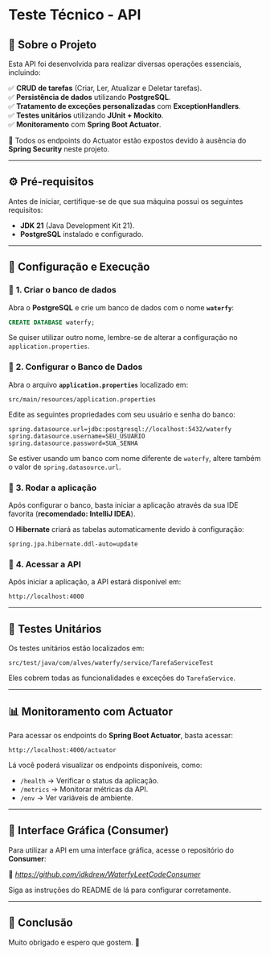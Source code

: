 # Teste Técnico - API

## 📌 Sobre o Projeto
Esta API foi desenvolvida para realizar diversas operações essenciais, incluindo:

✅ **CRUD de tarefas** (Criar, Ler, Atualizar e Deletar tarefas).  
✅ **Persistência de dados** utilizando **PostgreSQL**.  
✅ **Tratamento de exceções personalizadas** com **ExceptionHandlers**.  
✅ **Testes unitários** utilizando **JUnit + Mockito**.  
✅ **Monitoramento** com **Spring Boot Actuator**.

🔹 Todos os endpoints do Actuator estão expostos devido à ausência do **Spring Security** neste projeto.

---

## ⚙️ **Pré-requisitos**

Antes de iniciar, certifique-se de que sua máquina possui os seguintes requisitos:

- **JDK 21** (Java Development Kit 21).
- **PostgreSQL** instalado e configurado.

---

## 🚀 **Configuração e Execução**

### 🔹 **1. Criar o banco de dados**
Abra o **PostgreSQL** e crie um banco de dados com o nome **`waterfy`**:

```sql
CREATE DATABASE waterfy;
```

Se quiser utilizar outro nome, lembre-se de alterar a configuração no `application.properties`.

### 🔹 **2. Configurar o Banco de Dados**
Abra o arquivo **`application.properties`** localizado em:

```
src/main/resources/application.properties
```

Edite as seguintes propriedades com seu usuário e senha do banco:

```properties
spring.datasource.url=jdbc:postgresql://localhost:5432/waterfy
spring.datasource.username=SEU_USUARIO
spring.datasource.password=SUA_SENHA
```

Se estiver usando um banco com nome diferente de `waterfy`, altere também o valor de `spring.datasource.url`.

### 🔹 **3. Rodar a aplicação**
Após configurar o banco, basta iniciar a aplicação através da sua IDE favorita (**recomendado: IntelliJ IDEA**).

O **Hibernate** criará as tabelas automaticamente devido à configuração:

```properties
spring.jpa.hibernate.ddl-auto=update
```

### 🔹 **4. Acessar a API**
Após iniciar a aplicação, a API estará disponível em:

```
http://localhost:4000
```

---

## 🧪 **Testes Unitários**

Os testes unitários estão localizados em:

```
src/test/java/com/alves/waterfy/service/TarefaServiceTest
```

Eles cobrem todas as funcionalidades e exceções do `TarefaService`.

---

## 📊 **Monitoramento com Actuator**

Para acessar os endpoints do **Spring Boot Actuator**, basta acessar:

```
http://localhost:4000/actuator
```

Lá você poderá visualizar os endpoints disponíveis, como:

- `/health` → Verificar o status da aplicação.
- `/metrics` → Monitorar métricas da API.
- `/env` → Ver variáveis de ambiente.

---

## 🎨 **Interface Gráfica (Consumer)**

Para utilizar a API em uma interface gráfica, acesse o repositório do **Consumer**:

🔗  *https://github.com/idkdrew/WaterfyLeetCodeConsumer*

Siga as instruções do README de lá para configurar corretamente.

---

## 📌 **Conclusão**

Muito obrigado e espero que gostem. 🚀

